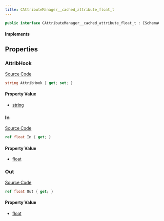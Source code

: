 ```yaml
---
title: CAttributeManager__cached_attribute_float_t
---
```


```csharp
public interface CAttributeManager__cached_attribute_float_t : ISchemaClass<CAttributeManager__cached_attribute_float_t>, ISchemaField, ISchemaClass, INativeHandle
```

#### Implements

## Properties

### AttribHook

[Source Code](https://github.com/swiftly-solution/swiftlys2/blob/main/managed/src/SwiftlyS2.Generated/Schemas/Interfaces/CAttributeManager__cached_attribute_float_t.cs#L19)

```csharp
string AttribHook { get; set; }
```

#### Property Value

- [string](https://learn.microsoft.com/dotnet/api/system.string)

### In

[Source Code](https://github.com/swiftly-solution/swiftlys2/blob/main/managed/src/SwiftlyS2.Generated/Schemas/Interfaces/CAttributeManager__cached_attribute_float_t.cs#L17)

```csharp
ref float In { get; }
```

#### Property Value

- [float](https://learn.microsoft.com/dotnet/api/system.single)

### Out

[Source Code](https://github.com/swiftly-solution/swiftlys2/blob/main/managed/src/SwiftlyS2.Generated/Schemas/Interfaces/CAttributeManager__cached_attribute_float_t.cs#L21)

```csharp
ref float Out { get; }
```

#### Property Value

- [float](https://learn.microsoft.com/dotnet/api/system.single)

